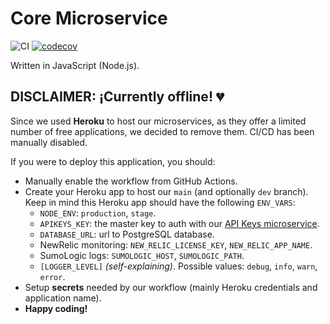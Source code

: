# Core Microservice

![CI](https://github.com/SeedyFiuba-G8/microservice_core/actions/workflows/default.yml/badge.svg)
[![codecov](https://codecov.io/gh/SeedyFiuba-G8/microservice_core/branch/main/graph/badge.svg?token=6LJU7XFOGM)](https://codecov.io/gh/SeedyFiuba-G8/microservice_core)

Written in JavaScript (Node.js).


## DISCLAIMER: ¡Currently offline! :broken_heart:

Since we used **Heroku** to host our microservices, as they offer a limited number of free applications, we decided to remove them. CI/CD has been manually disabled.

If you were to deploy this application, you should:

- Manually enable the workflow from GitHub Actions.
- Create your Heroku app to host our `main` (and optionally `dev` branch). Keep in mind this Heroku app should have the following `ENV_VARS`:
  - `NODE_ENV`: `production`, `stage`.
  - `APIKEYS_KEY`: the master key to auth with our [API Keys microservice](https://github.com/SeedyFiuba-G8/microservice_apikeys).
  - `DATABASE_URL`: url to PostgreSQL database.
  - NewRelic monitoring: `NEW_RELIC_LICENSE_KEY`, `NEW_RELIC_APP_NAME`.
  - SumoLogic logs: `SUMOLOGIC_HOST`, `SUMOLOGIC_PATH`.
  - `[LOGGER_LEVEL]` _(self-explaining)_. Possible values: `debug`, `info`, `warn`, `error`.
- Setup **secrets** needed by our workflow (mainly Heroku credentials and application name).
- **Happy coding!**
